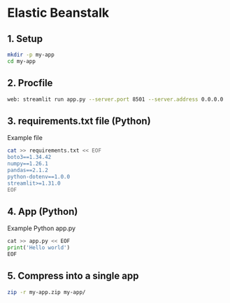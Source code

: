 # Elastic Beanstalk

## 1. Setup

```bash
mkdir -p my-app
cd my-app
```

## 2. Procfile

```bash
web: streamlit run app.py --server.port 8501 --server.address 0.0.0.0
```

## 3. requirements.txt file (Python)

Example file

```bash
cat >> requirements.txt << EOF
boto3==1.34.42
numpy==1.26.1
pandas==2.1.2
python-dotenv==1.0.0
streamlit>=1.31.0
EOF
```

## 4. App (Python)

Example Python app.py

```python
cat >> app.py << EOF
print('Hello world')
EOF
```

## 5. Compress into a single app

```bash
zip -r my-app.zip my-app/
```


